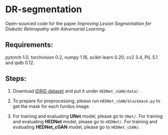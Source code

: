# DR-segmentation
Open-sourced code for the paper *Improving Lesion Segmentation for Diabetic Retinopathy with Adversarial Learning*.

## Requirements:
pytorch 1.0, torchvision 0.2, numpy 1.16, scikit-learn 0.20, cv2 3.4, PIL 5.1 and ipdb 0.12.
## Steps:
1. Download [IDRiD dataset](https://idrid.grand-challenge.org/Data/) and put it under ```HEDNet_cGAN/data/```.

2. To prepare for preprocessing, please run ```HEDNet_cGAN/blackmask.py``` to get the mask for each fundus image. 

3. For training and evaluating **UNet** model, please go to ```UNet/```. For training and evaluating **HEDNet** model, please go to ```HEDNet/```. For training and evaluating **HEDNet_cGAN** model, please go to ```HEDNet_cGAN/```.
